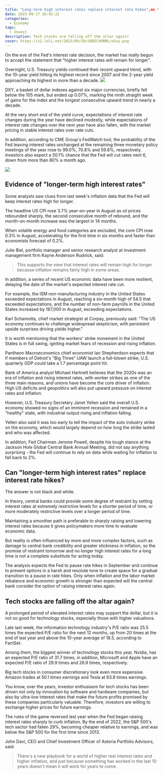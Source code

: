 ```yaml
---
title: "Long-term high interest rates replace interest rate hikes",on the eve of the Fed's decision,the market accepted the "new logic of the central bank",and the rules of the game changed?
date: 2023-09-17 16:42:22
categories:
  - Economy
tags:
  - Invest
description: Tech stocks are falling off the altar again?
cover: https://s2.loli.net/2023/09/20/SQDEC4ORMLcsGuy.png
---
```


On the eve of the Fed's interest rate decision, the market has really begun to accept the statement that "higher interest rates will remain for longer".

Overnight, U.S. Treasury yields continued their recent upward trend, with the 10-year yield hitting its highest record since 2007 and the 2-year yield approaching its highest in more than a decade.
![](https://s2.loli.net/2023/09/20/5A2H1MKeSVomYft.jpg)

DXY, a basket of dollar indexes against six major currencies, briefly fell below the 105 mark, but ended up 0.07%, marking the ninth straight week of gains for the index and the longest consecutive upward trend in nearly a decade.

At the very short end of the yield curve, expectations of interest rate changes during the year have declined modestly, while expectations of interest rate changes over the next year have also fallen, with the market pricing in stable interest rates over rate cuts.

In addition, according to CME Group's FedWatch tool, the probability of the Fed leaving interest rates unchanged at the remaining three monetary policy meetings of the year rose to 99.0%, 70.8% and 59.8%, respectively. Investors also expect a 50.1% chance that the Fed will cut rates next 6, down from more than 80% a month ago.

![](https://s2.loli.net/2023/09/20/GgQdtzUMKIepZVq.jpg)

## Evidence of "longer-term high interest rates"

Some analysts saw clues from last week's inflation data that the Fed will keep interest rates high for longer.

The headline US CPI rose 3.7% year-on-year in August as oil prices rebounded sharply, the second consecutive month of rebound, and the month-on-month increase was the largest in 14 months.

When volatile energy and food categories are excluded, the core CPI rose 0.3% in August, accelerating for the first time in six months and faster than economists forecast of 0.2%.

Julie Biel, portfolio manager and senior research analyst at investment management firm Kayne Anderson Rudnick, said:

> This supports the view that interest rates will remain high for longer because inflation remains fairly high in some areas.

In addition, a series of recent US economic data have been more resilient, delaying the date of the market's expected interest rate cut.

For example, the ISM non-manufacturing industry in the United States exceeded expectations in August, reaching a six-month high of 54.5 that exceeded expectations, and the number of non-farm payrolls in the United States increased by 187,000 in August, exceeding expectations.

Karl Schamotta, chief market strategist at Corpay, previously said: "The US economy continues to challenge widespread skepticism, with persistent upside surprises driving yields higher."

It is worth mentioning that the workers' strike movement in the United States is in full swing, igniting market fears of recession and rising inflation.

Pantheon Macroeconomics chief economist Ian Shepherdson expects that if members of Detroit's "Big Three" UAW launch a full-blown strike, U.S. quarterly GDP could take a 1.7 percentage point hit.

Bank of America analyst Michael Hartnett believes that the 2020s was an era of inflation and rising interest rates, with worker strikes as one of the three main reasons, and unions have become the core driver of inflation. High US deficits and geopolitics will also put upward pressure on interest rates and inflation.

However, U.S. Treasury Secretary Janet Yellen said the overall U.S. economy showed no signs of an imminent recession and remained in a "healthy" state, with industrial output rising and inflation falling.

Yellen also said it was too early to tell the impact of the auto industry strike on the economy, which would largely depend on how long the strike lasted and who was affected.

In addition, Fed Chairman Jerome Powell, despite his tough stance at the Jackson Hole Global Central Bank Annual Meeting, did not say anything surprising - the Fed will continue to rely on data while waiting for inflation to fall back to 2%.

##  Can "longer-term high interest rates" replace interest rate hikes?

The answer is not black and white.

In theory, central banks could provide some degree of restraint by setting interest rates at extremely restrictive levels for a shorter period of time, or more moderately restrictive levels over a longer period of time.

Maintaining a smoother path is preferable to sharply raising and lowering interest rates because it gives policymakers more time to evaluate economic data.

But reality is often influenced by more and more complex factors, such as damage to central bank credibility and greater stickiness in inflation, so the promise of restraint tomorrow and no longer high interest rates for a long time is not a complete substitute for acting today.

The analysis expects the Fed to pause rate hikes in September and continue to present options in a harsh and resolute tone to create space for a gradual transition to a pause in rate hikes. Only when inflation and the labor market rebalance and economic growth is stronger than expected will the central bank consider the option of raising interest rates again.

## Tech stocks are falling off the altar again?

A prolonged period of elevated interest rates may support the dollar, but it is not so good for technology stocks, especially those with higher valuations.

Late last week, the information technology industry's P/E ratio was 25.5 times the expected P/E ratio for the next 12 months, up from 20 times at the end of last year and above the 10-year average of 18.5, according to FactSet.

Among them, the biggest winner of technology stocks this year, Nvidia, has an expected P/E ratio of 31.7 times, in addition, Microsoft and Apple have an expected P/E ratio of 29.9 times and 26.9 times, respectively.

Big tech stocks in consumer discretionary look even more expensive. Amazon trades at 50.1 times earnings and Tesla at 63.8 times earnings.

You know, over the years, investor enthusiasm for tech stocks has been driven not only by innovation by software and hardware companies, but also by ultra-low interest rates that make the future profits promised by these companies particularly valuable. Therefore, investors are willing to exchange higher prices for future earnings.

The rules of the game reversed last year when the Fed began raising interest rates sharply to curb inflation. By the end of 2022, the S&P 500's tech sector had fallen 29%, becoming cheaper relative to earnings, and was below the S&P 500 for the first time since 2013.

John Davi, CEO and Chief Investment Officer of Astoria Portfolio Advisors, said:

>There's a new playbook for a world of higher real interest rates and higher inflation, and just because something has worked in the last 10 years doesn't mean it will work for years to come.
